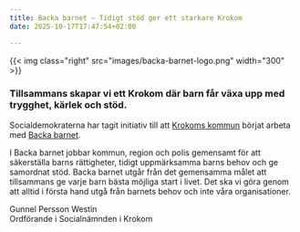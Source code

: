 ```yaml
---
title: Backa barnet – Tidigt stöd ger ett starkare Krokom
date: 2025-10-17T17:47:54+02:00

---
```


{{< img class="right" src="images/backa-barnet-logo.png" width="300" >}}

### Tillsammans skapar vi ett Krokom där barn får växa upp med trygghet, kärlek och stöd.

Socialdemokraterna har tagit initiativ till att [Krokoms kommun](https://krokom.se/omsorg-och-hjalp/projekt-omsorg-och-hjalp/projekt/2025-05-26-backa-barnet.html) börjat arbeta med [Backa barnet](https://www.backabarnet.se/).

I Backa barnet jobbar kommun, region och polis gemensamt för att säkerställa barns rättigheter, tidigt uppmärksamma barns behov och ge samordnat stöd. Backa barnet utgår från det gemensamma målet att tillsammans ge varje barn bästa möjliga start i livet. Det ska vi göra genom att alltid i första hand utgå från barnets behov och inte våra organisationer.

Gunnel Persson Westin  
Ordförande i Socialnämnden i Krokom
